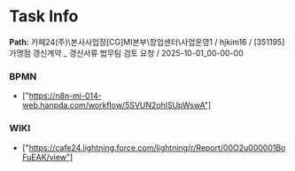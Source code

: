 # Task Info

**Path:** 카페24(주)\본사사업장\[CG]MI본부\창업센터\사업운영1 / hjkim16 / [351195] 가맹점 갱신계약 _ 갱신서류 법무팀 검토 요청 / 2025-10-01_00-00-00

### BPMN
- ["https://n8n-mi-014-web.hanpda.com/workflow/5SVUN2ohlSUpWswA"]

### WIKI
- ["https://cafe24.lightning.force.com/lightning/r/Report/00O2u000001BoFuEAK/view"]

